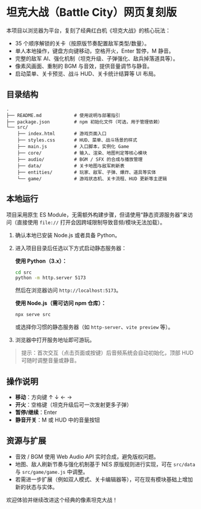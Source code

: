 # 坦克大战（Battle City）网页复刻版

本项目以浏览器为平台，复刻了经典红白机《坦克大战》的核心玩法：

- 35 个顺序解锁的关卡（按原版节奏配置敌军类型/数量）。
- 单人本地操作，键盘方向键移动，空格开火，Enter 暂停，M 静音。
- 完整的敌军 AI、强化机制（坦克升级、子弹强化、敌兵掉落道具等）。
- 像素风画面、重制的 BGM 与音效，提供音量调节与静音。
- 启动菜单、关卡预览、战斗 HUD、关卡统计结算等 UI 布局。

## 目录结构

```
.
├── README.md            # 使用说明与部署指引
├── package.json         # npm 初始化文件（可选，用于管理依赖）
└── src/
    ├── index.html       # 游戏页面入口
    ├── styles.css       # HUD、菜单、战斗场景的样式
    ├── main.js          # 入口脚本，实例化 Game
    ├── core/            # 输入、渲染、地图判定等核心模块
    ├── audio/           # BGM / SFX 的合成与播放管理
    ├── data/            # 关卡地图与敌军刷新表
    ├── entities/        # 玩家、敌军、子弹、爆炸、道具等实体
    └── game/            # 游戏状态机、关卡流程、HUD 更新等主逻辑
```

## 本地运行

项目采用原生 ES Module，无需额外构建步骤，但请使用“静态资源服务器”来访问（直接使用 `file://` 打开会因跨域限制导致音频/模块无法加载）。

1. 确认本地已安装 Node.js 或者具备 Python。
2. 进入项目目录后任选以下方式启动静态服务器：

   **使用 Python（3.x）：**
   ```bash
   cd src
   python -m http.server 5173
   ```
   然后在浏览器访问 `http://localhost:5173`。

   **使用 Node.js（需可访问 npm 仓库）：**
   ```bash
   npx serve src
   ```
   或选择你习惯的静态服务器（如 `http-server`、`vite preview` 等）。

3. 浏览器中打开服务地址即可游玩。

> 提示：首次交互（点击页面或按键）后音频系统会自动初始化，顶部 HUD 可随时调整音量或静音。

## 操作说明

- **移动**：方向键 ↑ ↓ ← →
- **开火**：空格键（坦克升级后可一次发射更多子弹）
- **暂停/继续**：Enter
- **静音开关**：M 或 HUD 中的音量按钮

## 资源与扩展

- 音效 / BGM 使用 Web Audio API 实时合成，避免版权问题。
- 地图、敌人刷新节奏与强化机制基于 NES 原版规则进行实现，可在 `src/data` 与 `src/game/game.js` 中调整。
- 若需进一步扩展（例如双人模式、关卡编辑器等），可在现有模块基础上增加新的状态与实体。

欢迎体验并继续改进这个经典的像素坦克大战！
